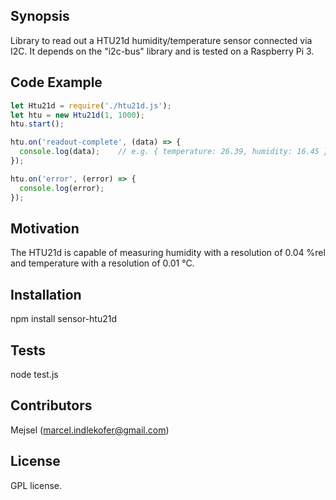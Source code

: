## Synopsis
Library to read out a HTU21d humidity/temperature sensor connected via I2C. It depends on the "i2c-bus" library and is tested on a Raspberry Pi 3.

## Code Example
```javascript
let Htu21d = require('./htu21d.js');
let htu = new Htu21d(1, 1000);
htu.start();

htu.on('readout-complete', (data) => {
  console.log(data);    // e.g. { temperature: 26.39, humidity: 16.45 }
});

htu.on('error', (error) => {
  console.log(error);
});
```

## Motivation
The HTU21d is capable of measuring humidity with a resolution of 0.04 %rel and temperature with a resolution of 0.01 °C.

## Installation
npm install sensor-htu21d

## Tests
node test.js

## Contributors
Mejsel (marcel.indlekofer@gmail.com)

## License
GPL license.
